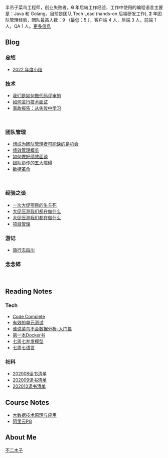 半吊子菜鸟工程师，创业失败者。**6** 年后端工作经验，工作中使用的编程语言主要是：Java 和 Golang。目前是团队 Tech Lead (hands-on 后端研发工作), **2** 年团队管理经验，团队最高人数：9 （最低：5 ），客户端 4 人，后端 3 人，前端 1 人，QA 1 人。[更多信息](about-me.md)

## Blog


### 总结

- [2022 年度小结](summarize/2022_overview.md)


### 技术
- [我们是如何做代码评审的](blog/tech/codereview.md)
- [如何进行技术面试](teamlead/interview.md)
- [事故报告：从失败中学习](blog/tech/learn_from_failure.md)
<br>


### 团队管理
- [想成为团队管理者可能缺的是机会](teamlead/team_fix.md)
- [绩效管理概览](teamlead/performance_overview.md)
- [如何做好绩效面谈](teamlead/performance_interview.md)
- [团队协作的五大障碍](teamlead/dysfunctions_of_team.md)
- [敏捷革命](teamlead/scrum.md)

  

<br>

### 经验之谈
- [一次大促项目的生与死](blog/一次大促项目的生与死.md)
- [大促压测我们都在做什么](blog/大促压测我们都在做什么.md)
- [大促压测我们都在做什么](blog/大促性能优化我们在做什么.md)
- [项目管理](blog/以小窥大项目管理与敏捷开发.md)



### 游记
- [骑行去四川](blog/骑行去四川.md)


### 念念碎

<br>

## Reading Notes

### Tech

- [Code Complete](reading-notes/tech/code-complete.md)
- [有效的单元测试](reading-notes/tech/有效的单元测试.md)
- [谁说菜鸟不会数据分析-入门篇](reading-notes/tech/谁说菜鸟不会数据分析-入门篇.md)
- [第一本Docker书](reading-notes/tech/第一本Docker书.md)
- [七周七并发模型](reading-notes/tech/七周七并发模型.md)
- [七周七语言](reading-notes/tech/七周七语言.md)

### 社科
- [202008读书清单](reading-notes/社科/202008.md)
- [202009读书清单](reading-notes/社科/202009.md)
- [202010读书清单](reading-notes/社科/202010.md)


## Course Notes

- [大数据技术原理与应用](course-notes/大数据技术原理与应用.md)
- [阿里云PG](course-notes/听说PG很给力.md)

## About Me

[不二木子](about-me.md)